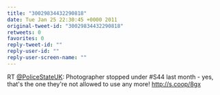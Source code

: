```yaml
---
title: "30029834432290818"
date: Tue Jan 25 22:30:45 +0000 2011
original-tweet-id: "30029834432290818"
retweets: 0
favorites: 0
reply-tweet-id: ""
reply-user-id: ""
reply-user-screen-name: ""
---
```

RT <a href="https://twitter.com/PoliceStateUK">@PoliceStateUK</a>: Photographer stopped under #S44 last month - yes, that's the one they're not allowed to use any more! http://s.coop/8gx
